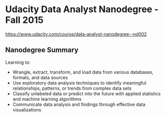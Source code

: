 # Udacity Data Analyst Nanodegree - Fall 2015

https://www.udacity.com/course/data-analyst-nanodegree--nd002

## Nanodegree Summary

Learning to:

* Wrangle, extract, transform, and load data from various databases, formats, and data sources
* Use exploratory data analysis techniques to identify meaningful relationships, patterns, or trends from complex data sets
* Classify unlabeled data or predict into the future with applied statistics and machine learning algorithms
* Communicate data analysis and findings through effective data visualizations
